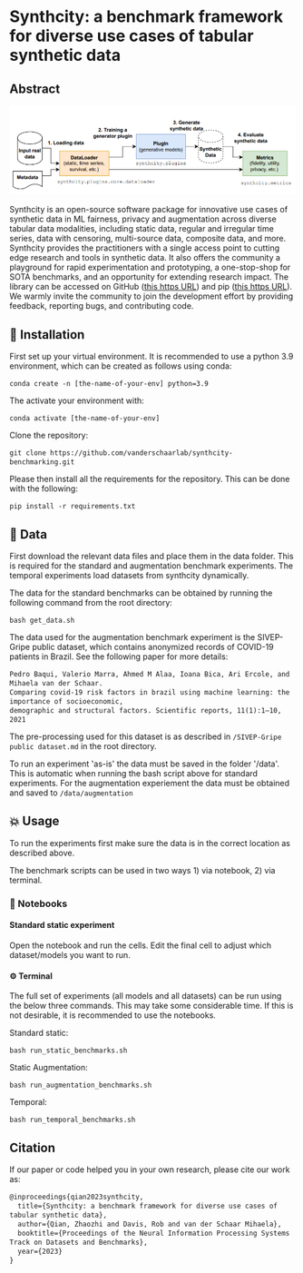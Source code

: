 # Synthcity: a benchmark framework for diverse use cases of tabular synthetic data

## Abstract

![image](https://github.com/vanderschaarlab/synthcity/raw/main/docs/arch.png "Synthcity Architecture")

Synthcity is an open-source software package for innovative use cases of synthetic data in ML fairness, privacy and augmentation across diverse tabular data modalities, including static data, regular and irregular time series, data with censoring, multi-source data, composite data, and more. Synthcity provides the practitioners with a single access point to cutting edge research and tools in synthetic data. It also offers the community a playground for rapid experimentation and prototyping, a one-stop-shop for SOTA benchmarks, and an opportunity for extending research impact. The library can be accessed on GitHub ([this https URL](https://github.com/vanderschaarlab/synthcity)) and pip ([this https URL](https://pypi.org/project/synthcity/)). We warmly invite the community to join the development effort by providing feedback, reporting bugs, and contributing code.

## :rocket: Installation

First set up your virtual environment. It is recommended to use a python 3.9 environment, which can be created as follows using conda:

```
conda create -n [the-name-of-your-env] python=3.9
```

The activate your environment with:

```
conda activate [the-name-of-your-env]
```

Clone the repository:
```
git clone https://github.com/vanderschaarlab/synthcity-benchmarking.git
```

Please then install all the requirements for the repository. This can be done with the following:
```
pip install -r requirements.txt
```

## :robot: Data
First download the relevant data files and place them in the data folder. This is required for the standard and augmentation benchmark experiments. The temporal experiments load datasets from synthcity dynamically.

The data for the standard benchmarks can be obtained by running the following command from the root directory:
```
bash get_data.sh
```

The data used for the augmentation benchmark experiment is the SIVEP-Gripe public dataset, which contains anonymized records of COVID-19 patients in Brazil. See the following paper for more details:

```
Pedro Baqui, Valerio Marra, Ahmed M Alaa, Ioana Bica, Ari Ercole, and Mihaela van der Schaar.
Comparing covid-19 risk factors in brazil using machine learning: the importance of socioeconomic,
demographic and structural factors. Scientific reports, 11(1):1–10, 2021
```

The pre-processing used for this dataset is as described in `/SIVEP-Gripe public dataset.md` in the root directory.

To run an experiment 'as-is' the data must be saved in the folder '/data'. This is automatic when running the bash script above for standard experiments. For the augmentation experiement the data must be obtained and saved to `/data/augmentation`



## :boom: Usage
To run the experiments first make sure the data is in the correct location as described above.

The benchmark scripts can be used in two ways 1) via notebook, 2) via terminal.

### :book: Notebooks
#### Standard static experiment

Open the notebook and run the cells. Edit the final cell to adjust which dataset/models you want to run.

#### :gear: Terminal

The full set of experiments (all models and all datasets) can be run using the below three commands. This may take some considerable time. If this is not desirable, it is recommended to use the notebooks.

Standard static:
```
bash run_static_benchmarks.sh
```

Static Augmentation:
```
bash run_augmentation_benchmarks.sh
```

Temporal:
```
bash run_temporal_benchmarks.sh
```

## Citation
If our paper or code helped you in your own research, please cite our work as:

```
@inproceedings{qian2023synthcity,
  title={Synthcity: a benchmark framework for diverse use cases of tabular synthetic data},
  author={Qian, Zhaozhi and Davis, Rob and van der Schaar Mihaela},
  booktitle={Proceedings of the Neural Information Processing Systems Track on Datasets and Benchmarks},
  year={2023}
}
```
